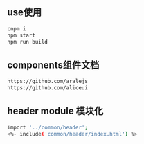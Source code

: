 ## use使用
```bash
cnpm i 
npm start
npm run build
```
## components组件文档
```bash
https://github.com/aralejs
https://github.com/aliceui
```
## header module 模块化
```bash
import '../common/header';
<%- include('common/header/index.html') %>
```


